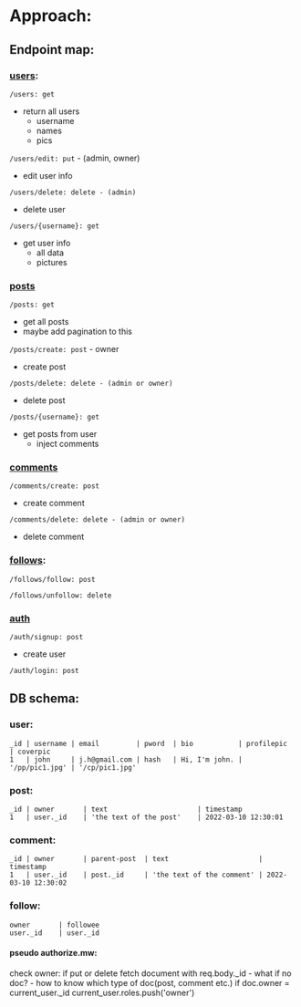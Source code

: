 
# Approach:

## Endpoint map:

### <u>users</u>:

`/users: get`
- return all users
    - username
    - names
    - pics

`/users/edit: put` - (admin, owner)
- edit user info

`/users/delete: delete - (admin)`
- delete user

`/users/{username}: get`
- get user info
    - all data
    - pictures

### <u>posts</u>

`/posts: get`
- get all posts
- maybe add pagination to this

`/posts/create: post` - owner
- create post

`/posts/delete: delete - (admin or owner)`
- delete post

`/posts/{username}: get`
- get posts from user
    - inject comments

### <u>comments</u>

`/comments/create: post`
- create comment

`/comments/delete: delete - (admin or owner)`
- delete comment

### <u>follows</u>:

`/follows/follow: post`

`/follows/unfollow: delete`

### <u>auth</u>

`/auth/signup: post`
- create user

`/auth/login: post`

## DB schema: 

### user:
```
_id | username | email         | pword  | bio           | profilepic     | coverpic 
1   | john     | j.h@gmail.com | hash   | Hi, I'm john. | '/pp/pic1.jpg' | '/cp/pic1.jpg'
```

### post:
```
_id | owner       | text                      | timestamp   
1   | user._id    | 'the text of the post'    | 2022-03-10 12:30:01
```

### comment:
```
_id | owner       | parent-post  | text                      | timestamp   
1   | user._id    | post._id     | 'the text of the comment' | 2022-03-10 12:30:02
```

### follow:
```
owner       | followee
user._id    | user._id 
```

#### pseudo authorize.mw:

check owner:
if put or delete
    fetch document with req.body._id 
                                        - what if no doc?
                                        - how to know which type of doc(post, comment etc.)
    if doc.owner = current_user._id
        current_user.roles.push('owner')
